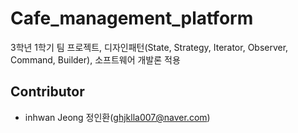 # Cafe_management_platform
3학년 1학기 팀 프로젝트, 디자인패턴(State, Strategy, Iterator, Observer, Command, Builder), 소프트웨어 개발론 적용

## Contributor
- inhwan Jeong 정인환(ghjklla007@naver.com)
